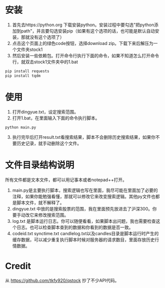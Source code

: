 # 安装
1. 首先去https://python.org 下载安装python。安装过程中要勾选"把python添加到path"，并且要勾选安装pip（如果有这个选项的话，也可能是默认自动安装，那就没有这个选项了）
2. 点击这个页面上的绿色code按钮，选择download zip。下载下来后解压为一个文件夹stock1
3. 然后安装一些依赖包。打开命令行执行下面的命令，如果不知道怎么打开命令行，就双击stock1文件夹中的1.bat
```bash
pip install requests
pip install tqdm
```
# 使用
1. 打开dingyue.txt，设定搜索范围。
2. 打开1.bat，在里面输入下面的命令执行脚本。
```
python main.py
```
3. 执行完毕后打开result.txt看搜索结果，脚本不会删除历史搜索结果，如果你不要历史记录，就手动删除这个文件。
 
# 文件目录结构说明
所有文件都是文本文件，都可以用记事本或者notepad++打开。
1. main.py是主要执行脚本，搜索逻辑也写在里面，我尽可能在里面加了必要的注释，如果你能勉强看懂，那就可以修改它来改变搜索逻辑。其他py文件也都是脚本文件，就不解释了。
2. dingyue.txt 中放的是搜索股票的范围，我在里面预先放进去了沪深300。你要手动改它来修改搜索范围。
3. log.txt 是脚本运行日志。你可以随便看看，如果脚本出问题，我也需要检查这个日志。也可以检查脚本查到的数据和你看到的数据是否一致。
4. codeid.txt synctime.txt candlelog.txt以及candles目录是脚本运行时产生的缓存数据，可以减少重复执行脚本时候对服务器的请求数目，里面存放历史行情数据。

# Credit
从 https://github.com/tkfy920/qstock 抄了不少API代码。
